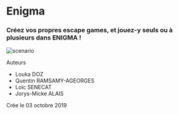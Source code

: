 # Enigma

### Créez vos propres escape games, et jouez-y seuls ou à plusieurs dans ENIGMA !

![scenario](https://user-images.githubusercontent.com/54904135/68858458-ffa81a00-06dc-11ea-81f4-b9a3deeb9ecb.png)

Auteurs

* Louka DOZ
* Quentin RAMSAMY-AGEORGES
* Loïc SENECAT
* Jorys-Micke ALAIS

Crée le 03 octobre 2019